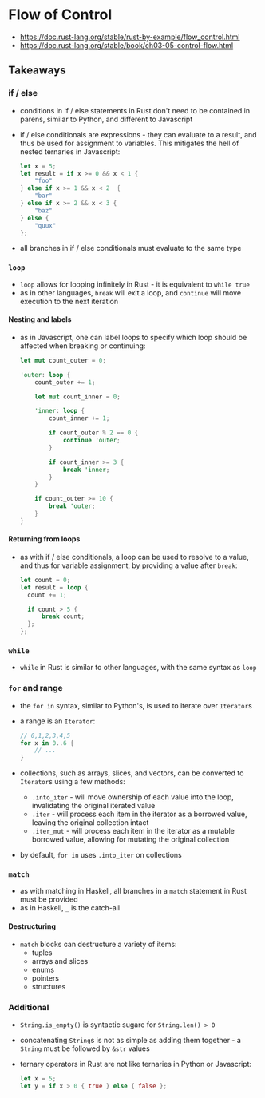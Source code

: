 # Flow of Control

- https://doc.rust-lang.org/stable/rust-by-example/flow_control.html
- https://doc.rust-lang.org/stable/book/ch03-05-control-flow.html

## Takeaways

### if / else

- conditions in if / else statements in Rust don't need to be contained in
  parens, similar to Python, and different to Javascript
- if / else conditionals are expressions - they can evaluate to a result, and
  thus be used for assignment to variables. This mitigates the hell of nested
  ternaries in Javascript:

  ```rust
  let x = 5;
  let result = if x >= 0 && x < 1 {
      "foo"
  } else if x >= 1 && x < 2  {
      "bar"
  } else if x >= 2 && x < 3 {
      "baz"
  } else {
      "quux"
  };
  ```

- all branches in if / else conditionals must evaluate to the same type

### `loop`

- `loop` allows for looping infinitely in Rust - it is equivalent to `while true`
- as in other languages, `break` will exit a loop, and `continue` will move
  execution to the next iteration

#### Nesting and labels

- as in Javascript, one can label loops to specify which loop should be affected
  when breaking or continuing:

  ```rust
  let mut count_outer = 0;

  'outer: loop {
      count_outer += 1;

      let mut count_inner = 0;

      'inner: loop {
          count_inner += 1;

          if count_outer % 2 == 0 {
              continue 'outer;
          }

          if count_inner >= 3 {
              break 'inner;
          }
      }

      if count_outer >= 10 {
          break 'outer;
      }
  }
  ```

#### Returning from loops

- as with if / else conditionals, a loop can be used to resolve to a value, and
  thus for variable assignment, by providing a value after `break`:

  ```rust
  let count = 0;
  let result = loop {
    count += 1;

    if count > 5 {
        break count;
    };
  };
  ```

### `while`

- `while` in Rust is similar to other languages, with the same syntax as `loop`

### `for` and range

- the `for in` syntax, similar to Python's, is used to iterate over `Iterator`s
- a range is an `Iterator`:

  ```rust
  // 0,1,2,3,4,5
  for x in 0..6 {
      // ...
  }
  ```

- collections, such as arrays, slices, and vectors, can be converted to
  `Iterator`s using a few methods:
  - `.into_iter` - will move ownership of each value into the loop,
    invalidating the original iterated value
  - `.iter` - will process each item in the iterator as a borrowed value,
    leaving the original collection intact
  - `.iter_mut` - will process each item in the iterator as a mutable borrowed
    value, allowing for mutating the original collection
- by default, `for in` uses `.into_iter` on collections

### `match`

- as with matching in Haskell, all branches in a `match` statement in Rust must
  be provided
- as in Haskell, `_` is the catch-all

#### Destructuring

- `match` blocks can destructure a variety of items:
  - tuples
  - arrays and slices
  - enums
  - pointers
  - structures

### Additional

- `String.is_empty()` is syntactic sugare for `String.len() > 0`
- concatenating `String`s is not as simple as adding them together - a `String`
  must be followed by `&str` values
- ternary operators in Rust are not like ternaries in Python or Javascript:

  ```rust
  let x = 5;
  let y = if x > 0 { true } else { false };
  ```
